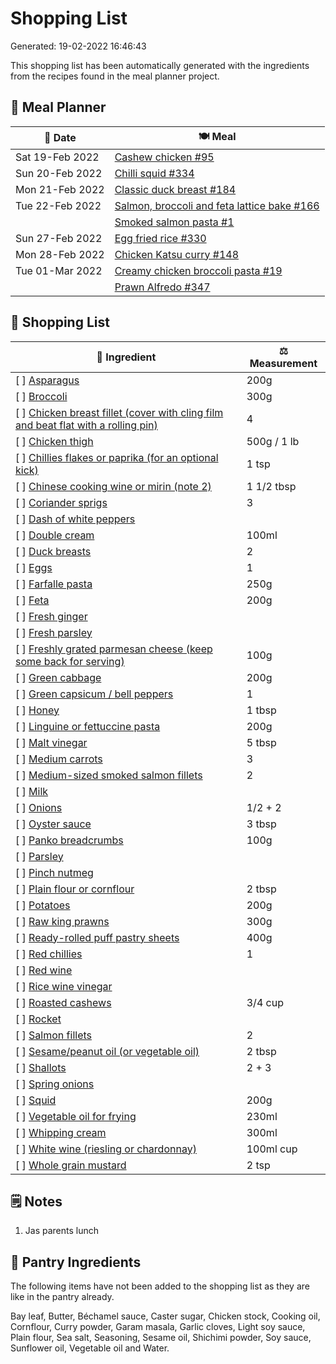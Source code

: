 # Shopping List



Generated: 19-02-2022 16:46:43

This shopping list has been automatically generated with the ingredients from the recipes found in the meal planner project.

## 📅 Meal Planner

|📅 Date| 🍽️ Meal|
|----|----|
|Sat 19-Feb 2022|[Cashew chicken #95](https://github.com/jcallaghan/The-Cookbook/issues/95)|
|Sun 20-Feb 2022|[Chilli squid #334](https://github.com/jcallaghan/The-Cookbook/issues/334)|
|Mon 21-Feb 2022|[Classic duck breast #184](https://github.com/jcallaghan/The-Cookbook/issues/184)|
|Tue 22-Feb 2022|[Salmon, broccoli and feta lattice bake #166](https://github.com/jcallaghan/The-Cookbook/issues/166)|
||[Smoked salmon pasta #1](https://github.com/jcallaghan/The-Cookbook/issues/1)|
|Sun 27-Feb 2022|[Egg fried rice #330](https://github.com/jcallaghan/The-Cookbook/issues/330)|
|Mon 28-Feb 2022|[Chicken Katsu curry #148](https://github.com/jcallaghan/The-Cookbook/issues/148)|
|Tue 01-Mar 2022|[Creamy chicken broccoli pasta #19](https://github.com/jcallaghan/The-Cookbook/issues/19)|
||[Prawn Alfredo #347](https://github.com/jcallaghan/The-Cookbook/issues/347)|


## 📃 Shopping List

| 🍌 Ingredient| ⚖️ Measurement|
|----------|-----------|
|[ ] [Asparagus](https://www.sainsburys.co.uk/gol-ui/SearchResults/Asparagus)|200g|
|[ ] [Broccoli](https://www.sainsburys.co.uk/gol-ui/SearchResults/Broccoli)|300g|
|[ ] [Chicken breast fillet (cover with cling film and beat flat with a rolling pin)](https://www.sainsburys.co.uk/gol-ui/SearchResults/Chicken%20breast%20fillet%20(cover%20with%20cling%20film%20and%20beat%20flat%20with%20a%20rolling%20pin))|4|
|[ ] [Chicken thigh](https://www.sainsburys.co.uk/gol-ui/SearchResults/Chicken%20thigh)|500g / 1 lb|
|[ ] [Chillies flakes or paprika (for an optional kick)](https://www.sainsburys.co.uk/gol-ui/SearchResults/Chillies%20flakes%20or%20paprika%20(for%20an%20optional%20kick))|1 tsp|
|[ ] [Chinese cooking wine or mirin (note 2)](https://www.sainsburys.co.uk/gol-ui/SearchResults/Chinese%20cooking%20wine%20or%20mirin%20(note%202))|1 1/2 tbsp|
|[ ] [Coriander sprigs](https://www.sainsburys.co.uk/gol-ui/SearchResults/Coriander%20sprigs)|3|
|[ ] [Dash of white peppers](https://www.sainsburys.co.uk/gol-ui/SearchResults/Dash%20of%20white%20peppers)||
|[ ] [Double cream](https://www.sainsburys.co.uk/gol-ui/SearchResults/Double%20cream)|100ml|
|[ ] [Duck breasts](https://www.sainsburys.co.uk/gol-ui/SearchResults/Duck%20breasts)|2|
|[ ] [Eggs](https://www.sainsburys.co.uk/gol-ui/SearchResults/Eggs)|1|
|[ ] [Farfalle pasta](https://www.sainsburys.co.uk/gol-ui/SearchResults/Farfalle%20pasta)|250g|
|[ ] [Feta](https://www.sainsburys.co.uk/gol-ui/SearchResults/Feta)|200g|
|[ ] [Fresh ginger](https://www.sainsburys.co.uk/gol-ui/SearchResults/Fresh%20ginger)||
|[ ] [Fresh parsley](https://www.sainsburys.co.uk/gol-ui/SearchResults/Fresh%20parsley)||
|[ ] [Freshly grated parmesan cheese (keep some back for serving)](https://www.sainsburys.co.uk/gol-ui/SearchResults/Freshly%20grated%20parmesan%20cheese%20(keep%20some%20back%20for%20serving))|100g|
|[ ] [Green cabbage](https://www.sainsburys.co.uk/gol-ui/SearchResults/Green%20cabbage)|200g|
|[ ] [Green capsicum / bell peppers](https://www.sainsburys.co.uk/gol-ui/SearchResults/Green%20capsicum%20/%20bell%20peppers)|1|
|[ ] [Honey](https://www.sainsburys.co.uk/gol-ui/SearchResults/Honey)|1 tbsp|
|[ ] [Linguine or fettuccine pasta](https://www.sainsburys.co.uk/gol-ui/SearchResults/Linguine%20or%20fettuccine%20pasta)|200g|
|[ ] [Malt vinegar](https://www.sainsburys.co.uk/gol-ui/SearchResults/Malt%20vinegar)|5 tbsp|
|[ ] [Medium carrots](https://www.sainsburys.co.uk/gol-ui/SearchResults/Medium%20carrots)|3|
|[ ] [Medium-sized smoked salmon fillets](https://www.sainsburys.co.uk/gol-ui/SearchResults/Medium-sized%20smoked%20salmon%20fillets)|2|
|[ ] [Milk](https://www.sainsburys.co.uk/gol-ui/SearchResults/Milk)||
|[ ] [Onions](https://www.sainsburys.co.uk/gol-ui/SearchResults/Onions)|1/2 + 2|
|[ ] [Oyster sauce](https://www.sainsburys.co.uk/gol-ui/SearchResults/Oyster%20sauce)|3 tbsp|
|[ ] [Panko breadcrumbs](https://www.sainsburys.co.uk/gol-ui/SearchResults/Panko%20breadcrumbs)|100g|
|[ ] [Parsley](https://www.sainsburys.co.uk/gol-ui/SearchResults/Parsley)||
|[ ] [Pinch nutmeg](https://www.sainsburys.co.uk/gol-ui/SearchResults/Pinch%20nutmeg)||
|[ ] [Plain flour or cornflour](https://www.sainsburys.co.uk/gol-ui/SearchResults/Plain%20flour%20or%20cornflour)|2 tbsp|
|[ ] [Potatoes](https://www.sainsburys.co.uk/gol-ui/SearchResults/Potatoes)|200g|
|[ ] [Raw king prawns](https://www.sainsburys.co.uk/gol-ui/SearchResults/Raw%20king%20prawns)|300g|
|[ ] [Ready-rolled puff pastry sheets](https://www.sainsburys.co.uk/gol-ui/SearchResults/Ready-rolled%20puff%20pastry%20sheets)|400g|
|[ ] [Red chillies](https://www.sainsburys.co.uk/gol-ui/SearchResults/Red%20chillies)|1|
|[ ] [Red wine](https://www.sainsburys.co.uk/gol-ui/SearchResults/Red%20wine)||
|[ ] [Rice wine vinegar](https://www.sainsburys.co.uk/gol-ui/SearchResults/Rice%20wine%20vinegar)||
|[ ] [Roasted cashews](https://www.sainsburys.co.uk/gol-ui/SearchResults/Roasted%20cashews)|3/4 cup|
|[ ] [Rocket](https://www.sainsburys.co.uk/gol-ui/SearchResults/Rocket)||
|[ ] [Salmon fillets](https://www.sainsburys.co.uk/gol-ui/SearchResults/Salmon%20fillets)|2|
|[ ] [Sesame/peanut oil (or vegetable oil)](https://www.sainsburys.co.uk/gol-ui/SearchResults/Sesame/peanut%20oil%20(or%20vegetable%20oil))|2 tbsp|
|[ ] [Shallots](https://www.sainsburys.co.uk/gol-ui/SearchResults/Shallots)|2 + 3|
|[ ] [Spring onions](https://www.sainsburys.co.uk/gol-ui/SearchResults/Spring%20onions)||
|[ ] [Squid](https://www.sainsburys.co.uk/gol-ui/SearchResults/Squid)|200g|
|[ ] [Vegetable oil for frying](https://www.sainsburys.co.uk/gol-ui/SearchResults/Vegetable%20oil%20for%20frying)|230ml|
|[ ] [Whipping cream](https://www.sainsburys.co.uk/gol-ui/SearchResults/Whipping%20cream)|300ml|
|[ ] [White wine (riesling or chardonnay)](https://www.sainsburys.co.uk/gol-ui/SearchResults/White%20wine%20(riesling%20or%20chardonnay))|100ml cup|
|[ ] [Whole grain mustard](https://www.sainsburys.co.uk/gol-ui/SearchResults/Whole%20grain%20mustard)|2 tsp|

## 🗒️ Notes

1. Jas parents lunch

## 🏪 Pantry Ingredients

The following items have not been added to the shopping list as they are like in the pantry already.

Bay leaf, Butter, Béchamel sauce, Caster sugar, Chicken stock, Cooking oil, Cornflour, Curry powder, Garam masala, Garlic cloves, Light soy sauce, Plain flour, Sea salt, Seasoning, Sesame oil, Shichimi powder, Soy sauce, Sunflower oil, Vegetable oil and Water.
